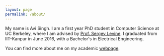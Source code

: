 ```yaml
---
layout: page
permalink: /about/
---
```


My name is Avi Singh. I am a first year PhD student in Computer Science at UC Berkeley, where I am advised by [Prof. Sergey Levine](https://people.eecs.berkeley.edu/~svlevine/). I graduated from IIT-Kanpur in June 2016, with a Bachelor's in Electrical Engineering. 

You can find more about me on my academic [webpage](http://people.eecs.berkeley.edu/~avisingh/). 
